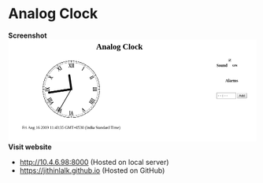 # Analog Clock
**Screenshot**   
![](Images/Screenshot.png)   
**Visit website**
* http://10.4.6.98:8000 (Hosted on local server)   
* https://jithinlalk.github.io (Hosted on GitHub)
